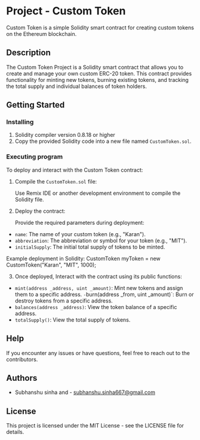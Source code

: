 # Project - Custom Token 

Custom Token is a simple Solidity smart contract for creating custom tokens on the Ethereum blockchain.

## Description

The Custom Token Project is a Solidity smart contract that allows you to create and manage your own custom ERC-20 token. This contract provides functionality for minting new tokens, burning existing tokens, and tracking the total supply and individual balances of token holders.

## Getting Started

### Installing

1. Solidity compiler version 0.8.18 or higher
2. Copy the provided Solidity code into a new file named `CustomToken.sol`.

### Executing program

To deploy and interact with the Custom Token contract:

1. Compile the `CustomToken.sol` file:

   Use Remix IDE or another development environment to compile the Solidity file.

2. Deploy the contract:
   
   Provide the required parameters during deployment:
  - `name`: The name of your custom token (e.g., "Karan").
  - `abbreviation`: The abbreviation or symbol for your token (e.g., "MIT").
  - `initialSupply`: The initial total supply of tokens to be minted.

Example deployment in Solidity:
    CustomToken myToken = new CustomToken("Karan", "MIT", 1000);

3. Once deployed, Interact with the contract using its public functions:

  - `mint(address _address, uint _amount)`: Mint new tokens and assign them to a specific address.
` - `burn(address _from, uint _amount)`: Burn or destroy tokens from a specific address.
  - `balances(address _address)`: View the token balance of a specific address.
  - `totalSupply()`: View the total supply of tokens.
## Help

If you encounter any issues or have questions, feel free to reach out to the contributors.

## Authors

  - Subhanshu sinha and - subhanshu.sinha667@gmail.com 

## License

This project is licensed under the MIT License - see the LICENSE file for details.

